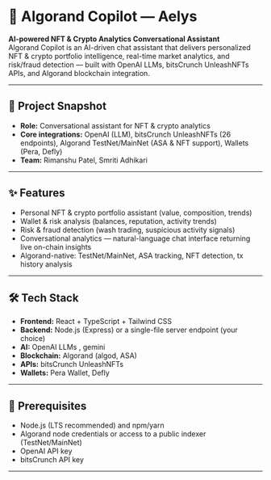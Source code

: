 # 📖 Algorand Copilot — Aelys

**AI-powered NFT & Crypto Analytics Conversational Assistant**  
Algorand Copilot is an AI-driven chat assistant that delivers personalized NFT & crypto portfolio intelligence, real-time market analytics, and risk/fraud detection — built with OpenAI LLMs, bitsCrunch UnleashNFTs APIs, and Algorand blockchain integration.

---

## 🚀 Project Snapshot

- **Role:** Conversational assistant for NFT & crypto analytics
- **Core integrations:** OpenAI (LLM), bitsCrunch UnleashNFTs (26 endpoints), Algorand TestNet/MainNet (ASA & NFT support), Wallets (Pera, Defly)
- **Team:** Rimanshu Patel, Smriti Adhikari

---

## ✨ Features

- Personal NFT & crypto portfolio assistant (value, composition, trends)
- Wallet & risk analysis (balances, reputation, activity trends)
- Risk & fraud detection (wash trading, suspicious activity signals)
- Conversational analytics — natural-language chat interface returning live on-chain insights
- Algorand-native: TestNet/MainNet, ASA tracking, NFT detection, tx history analysis

---

## 🛠 Tech Stack

- **Frontend:** React + TypeScript + Tailwind CSS
- **Backend:** Node.js (Express) or a single-file server endpoint (your choice)
- **AI:** OpenAI LLMs , gemini
- **Blockchain:** Algorand (algod, ASA)
- **APIs:** bitsCrunch UnleashNFTs
- **Wallets:** Pera Wallet, Defly

---

## 🔧 Prerequisites

- Node.js (LTS recommended) and npm/yarn
- Algorand node credentials or access to a public indexer (TestNet/MainNet)
- OpenAI API key
- bitsCrunch API key

---
